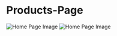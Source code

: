 # Products-Page

![Home Page Image](https://i.imgur.com/bPZUFZk.png)
![Home Page Image](https://i.imgur.com/QQjedPO.png)
